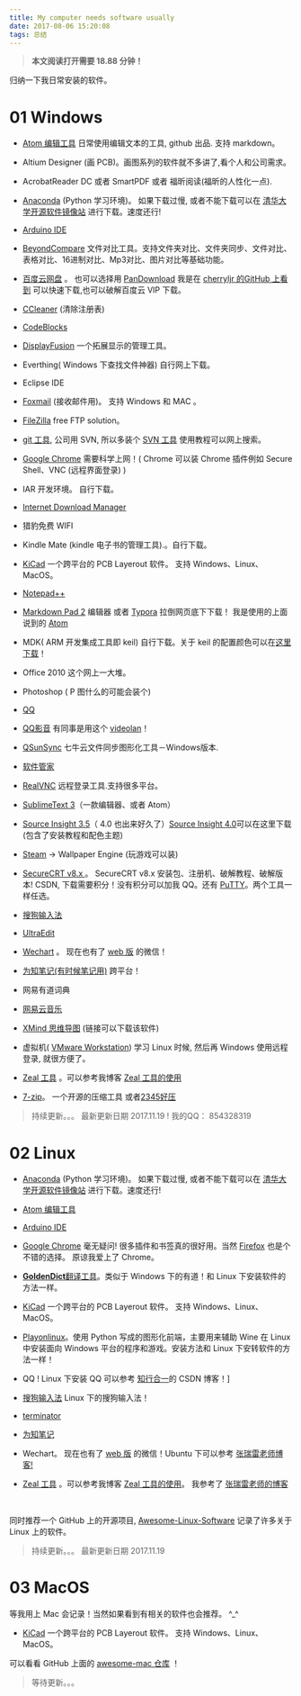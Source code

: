 ```yaml
---
title: My computer needs software usually
date: 2017-08-06 15:20:08
tags: 总结
---
```


> **本文阅读打开需要 18.88 分钟！**
>
归纳一下我日常安装的软件。
# 01 Windows
* [Atom 编辑工具](https://atom.io/)    日常使用编辑文本的工具, github 出品. 支持 markdown。

* Altium Designer (画 PCB)。画图系列的软件就不多讲了,看个人和公司需求。

* AcrobatReader DC 或者 SmartPDF 或者 福昕阅读(福昕的人性化一点).

* [Anaconda](https://www.anaconda.com) (Python 学习环境)。 如果下载过慢, 或者不能下载可以在 [清华大学开源软件镜像站](https://mirrors.tuna.tsinghua.edu.cn/anaconda/archive/) 进行下载。速度还行!

* [Arduino IDE](https://www.arduino.cc/en/Main/Software)

* [BeyondCompare](http://www.beyondcompare.cc/xiazai.html)  文件对比工具。支持文件夹对比、文件夹同步、文件对比、表格对比、16进制对比、Mp3对比、图片对比等基础功能。

* [百度云网盘](http://rj.baidu.com/search/index/?kw=%25E7%2599%25BE%25E5%25BA%25A6%25E4%25BA%2591) 。 也可以选择用 [PanDownload](https://github.com/AlvinMi/Note/blob/master/12_%E4%B8%80%E4%BA%9B%E5%B7%A5%E5%85%B7/PanDownload/PanDownload.exe) 我是在 [cherryljr 的GitHub 上看到](https://github.com/cherryljr/PanDownload) 可以快速下载,也可以破解百度云 VIP 下载。

* [CCleaner](https://www.piriform.com/download) (清除注册表)

* [CodeBlocks](http://www.codeblocks.org/downloads/26)

* [DisplayFusion](https://www.displayfusion.com/Download/)     一个拓展显示的管理工具。

* Everthing( Windows 下查找文件神器) 自行网上下载。

* Eclipse IDE

* [Foxmail](http://www.foxmail.com) (接收邮件用)。 支持 Windows 和 MAC 。

* [FileZilla](https://filezilla-project.org/download.php)   free FTP solution。

* [git 工具](https://git-scm.com/downloads), 公司用 SVN, 所以多装个 [SVN 工具](https://tortoisesvn.net/downloads.html) 使用教程可以网上搜索。

* [Google Chrome](http://www.google.cn/chrome/browser/desktop/index.html)  需要科学上网！( Chrome 可以装 Chrome 插件例如 Secure Shell、VNC (远程界面登录) )

* IAR 开发环境。 自行下载。

* [Internet Download Manager](http://www.internetdownloadmanager.com/)

* 猎豹免费 WIFI

* Kindle Mate (kindle 电子书的管理工具).。自行下载。

* [KiCad](http://kicad-pcb.org)  一个跨平台的 PCB Layerout 软件。 支持 Windows、Linux、MacOS。

* [Notepad++](https://notepad-plus-plus.org)

* [Markdown Pad 2](http://www.markdownpad.com/download.html) 编辑器 或者 [Typora](https://www.typora.io) 拉倒网页底下下载！ 我是使用的上面说到的 [Atom]()

* MDK( ARM 开发集成工具即 keil) 自行下载。关于 keil 的配置颜色可以在[这里下载](https://github.com/AlvinMi/Note/blob/master/05_开发环境相关/MKD_Keil相关/keil5_MDK配色方案/Keil5%20MDK%20很好的颜色配置.zip)！

* Office 2010  这个网上一大堆。

* Photoshop ( P 图什么的可能会装个)

* [QQ](https://im.qq.com/index.shtml)

* [QQ影音](http://player.qq.com/index.html)  有同事是用这个  [videolan](https://www.videolan.org/)！

* [QSunSync](https://github.com/qiniu/QSunSync)  七牛云文件同步图形化工具－Windows版本.

* [软件管家](http://soft.qq.com)

* [RealVNC](https://www.realvnc.com/en/connect/download/vnc/)   远程登录工具.支持很多平台。

* [SublimeText 3](http://www.sublimetext.com/3)（一款编辑器、或者 Atom）

* [Source Insight 3.5](http://pan.baidu.com/s/1geA5fVX)（ 4.0 也出来好久了）[Source Insight 4.0](http://download.csdn.net/download/qq_31546869/10037553)可以在这里下载(包含了安装教程和配色主题)

* [Steam](http://store.steampowered.com) -> Wallpaper Engine (玩游戏可以装)

* [SecureCRT v8.x ](http://download.csdn.net/download/qq_31546869/9937011) 。 SecureCRT v8.x 安装包、注册机、破解教程、破解版本! CSDN, 下载需要积分！没有积分可以加我 QQ。还有 [PuTTY](https://github.com/larryli/PuTTY/releases)。两个工具一样任选。

* [搜狗输入法](https://pinyin.sogou.com/)

* [UltraEdit](http://pan.baidu.com/s/1mhI214G)

* [Wechart](http://weixin.qq.com) 。 现在也有了 [web 版](https://web.wechat.com) 的微信！

* [为知笔记(有时候笔记用)](http://www.wiz.cn/download.html)  跨平台！

* 网易有道词典

* [网易云音乐](https://music.163.com/#/download)

* [XMind 思维导图](http://www.dayanzai.me/?s=Xmind) (链接可以下载该软件)

* 虚拟机( [VMware Workstation](https://www.vmware.com/cn.html)) 学习 Linux 时候, 然后再 Windows 使用远程登录, 就很方便了。

* [Zeal 工具](https://zealdocs.org/download.html) 。可以参考我博客 [Zeal 工具的使用](https://alvinmi.github.io/2017/11/14/Zeal工具的使用/)

* [7-zip](http://7-zip.org/download.html)。 一个开源的压缩工具 或者[2345好压]()

> 持续更新。。。 最新更新日期 2017.11.19 !   我的QQ： 854328319

# 02 Linux

* [Anaconda](https://www.anaconda.com) (Python 学习环境)。 如果下载过慢, 或者不能下载可以在 [清华大学开源软件镜像站](https://mirrors.tuna.tsinghua.edu.cn/anaconda/archive/) 进行下载。速度还行!

* [Atom 编辑工具](https://atom.io/)

* [Arduino IDE](https://www.arduino.cc/en/Main/Software)

* [Google Chrome](http://www.google.cn/chrome/browser/desktop/index.html) 毫无疑问! 很多插件和书签真的很好用。当然 [Firefox](http://www.firefox.com.cn/) 也是个不错的选择。 原谅我爱上了 Chrome。

* [**GoldenDict**翻译工具](http://www.goldendict.org)。类似于 Windows 下的有道！和 Linux 下安装软件的方法一样。

* [KiCad](http://kicad-pcb.org)  一个跨平台的 PCB Layerout 软件。 支持 Windows、Linux、MacOS。

* [Playonlinux](https://www.playonlinux.com/en/download.html)。使用 Python 写成的图形化前端，主要用来辅助 Wine 在 Linux 中安装面向 Windows 平台的程序和游戏。安装方法和 Linux 下安转软件的方法一样！

* QQ ! Linux 下安装 QQ 可以参考 [知行合一](http://blog.csdn.net/heyijia0327/article/details/51568475)的 CSDN 博客！]

* [搜狗输入法](https://pinyin.sogou.com/linux/?r=pinyin)  Linux 下的搜狗输入法！

* [terminator]()

* [为知笔记](http://www.wiz.cn/download.html)

* Wechart。 现在也有了 [web 版](https://web.wechat.com) 的微信！Ubuntu 下可以参考 [张瑞雷老师博客!](http://blog.csdn.net/zhangrelay/article/details/52398037#comments)

* [Zeal 工具](https://zealdocs.org/download.html) 。可以参考我博客 [Zeal 工具的使用](https://alvinmi.github.io/2017/11/14/Zeal工具的使用/)。 我参考了 [张瑞雷老师的博客](http://blog.csdn.net/zhangrelay/article/details/78474756)

  ​

同时推荐一个 GitHub 上的开源项目, [Awesome-Linux-Software](https://github.com/LewisVo/Awesome-Linux-Software) 记录了许多关于 Linux 上的软件。

> 持续更新。。。 最新更新日期 2017.11.19

# 03 MacOS

等我用上 Mac 会记录！当然如果看到有相关的软件也会推荐。 ^_^

* [KiCad](http://kicad-pcb.org)  一个跨平台的 PCB Layerout 软件。 支持 Windows、Linux、MacOS。


可以看看 GitHub 上面的 [awesome-mac 仓库](https://github.com/jaywcjlove/awesome-mac) ！


> 等待更新。。。
